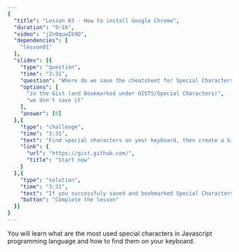 ```yaml
---
{
  "title": "Lesson 03 - How to install Google Chrome",
  "duration": "9:16",
  "video": "jZn0quwIb9Q",
  "dependencies": [
    "lesson01"
  ],
  "slides": [{
    "type": "question",
    "time": "3:31",
    "question": "Where do we save the cheatsheet for Special Characters from this lesson?",
    "options": [
      "in the Gist (and Bookmarked under GISTS/Special Characters)",
      "we don't save it"
    ],
    "answer": [0]
  },{
    "type": "challenge",
    "time": "3:31",
    "text": "Find special characters on your keyboard, then create a Gist and save shortcuts for curly braces {} and square brackets [].",
    "link": {
      "url": "https://gist.github.com/",
      "title": "Start now"
    }
  },{
    "type": "solution",
    "time": "3:31",
    "text": "If you successfuly saved and bookmarked Special Characters gist, click here to complete the lesson.",
    "button": "Complete the lesson"
  }]
}
---
```


You will learn what are the most used special characters in Javascript programming language and how to find them on your keyboard.
